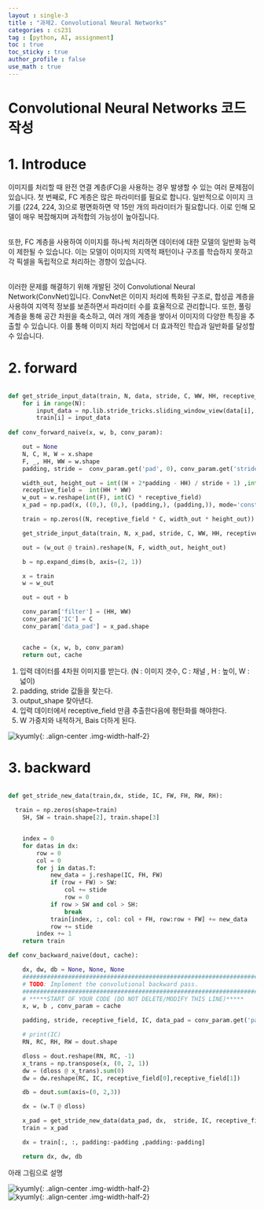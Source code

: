 ```yaml
---
layout : single-3
title : "과제2. Convolutional Neural Networks"
categories : cs231
tag : [python, AI, assignment]
toc : true
toc_sticky : true
author_profile : false
use_math : true
---
```


<h1>Convolutional Neural Networks 코드 작성</h1>

# 1. Introduce

<div class="div-content-center">
  이미지를 처리할 때 완전 연결 계층(FC)을 사용하는 경우 발생할 수 있는 여러 문제점이 있습니다. 첫 번째로, FC 계층은 많은 파라미터를 필요로 합니다. 일반적으로 이미지 크기를 (224, 224, 3)으로 평면화하면 약 15만 개의 파라미터가 필요합니다. 이로 인해 모델이 매우 복잡해지며 과적합의 가능성이 높아집니다.<br><br>
  
  또한, FC 계층을 사용하여 이미지를 하나씩 처리하면 데이터에 대한 모델의 일반화 능력이 제한될 수 있습니다. 이는 모델이 이미지의 지역적 패턴이나 구조를 학습하지 못하고 각 픽셀을 독립적으로 처리하는 경향이 있습니다.<br><br>
  
  이러한 문제를 해결하기 위해 개발된 것이 Convolutional Neural Network(ConvNet)입니다. ConvNet은 이미지 처리에 특화된 구조로, 합성곱 계층을 사용하여 지역적 정보를 보존하면서 파라미터 수를 효율적으로 관리합니다. 또한, 풀링 계층을 통해 공간 차원을 축소하고, 여러 개의 계층을 쌓아서 이미지의 다양한 특징을 추출할 수 있습니다. 이를 통해 이미지 처리 작업에서 더 효과적인 학습과 일반화를 달성할 수 있습니다.<br>
</div>

# 2. forward
~~~python

def get_stride_input_data(train, N, data, stride, C, WW, HH, receptive_field):
    for i in range(N):
        input_data = np.lib.stride_tricks.sliding_window_view(data[i], (C, WW, HH))[:,::stride, ::stride].reshape(-1, receptive_field * C).T
        train[i] = input_data
      
def conv_forward_naive(x, w, b, conv_param):

    out = None
    N, C, H, W = x.shape
    F, _, HH, WW = w.shape
    padding, stride =  conv_param.get('pad', 0), conv_param.get('stride', 1)

    width_out, height_out = int((H + 2*padding - HH) / stride + 1) ,int((W + 2*padding - WW) / stride + 1)
    receptive_field =  int(HH * WW)
    w_out = w.reshape(int(F), int(C) * receptive_field)
    x_pad = np.pad(x, ((0,), (0,), (padding,), (padding,)), mode='constant', constant_values=0)

    train = np.zeros((N, receptive_field * C, width_out * height_out))

    get_stride_input_data(train, N, x_pad, stride, C, WW, HH, receptive_field)

    out = (w_out @ train).reshape(N, F, width_out, height_out)

    b = np.expand_dims(b, axis=(2, 1))

    x = train
    w = w_out

    out = out + b

    conv_param['filter'] = (HH, WW)
    conv_param['IC'] = C
    conv_param['data_pad'] = x_pad.shape


    cache = (x, w, b, conv_param)
    return out, cache

~~~
1. 입력 데이터를 4차원 이미지를 받는다. (N : 이미지 갯수, C : 채널 , H : 높이, W : 넓이)
2. padding, stride 값들을 찾는다.
3. output_shape 찾아낸다.
4. 입력 데이터에서 receptive_field 만큼 추출한다음에 평탄화를 해야한다.
5. W 가중치와 내적하거, Bais 더하게 된다.

![kyumly]({{site.url}}/images/assignment/two/Conv-img01.png){: .align-center .img-width-half-2}<br>


# 3. backward

~~~python

def get_stride_new_data(train,dx, stide, IC, FW, FH, RW, RH):
    
  train = np.zeros(shape=train)
    SH, SW = train.shape[2], train.shape[3]


    index = 0
    for datas in dx:
        row = 0
        col = 0
        for j in datas.T:
            new_data = j.reshape(IC, FH, FW)
            if (row + FW) > SW:
                col += stide
                row = 0
            if row > SW and col > SH:
                break
            train[index, :, col: col + FH, row:row + FW] += new_data
            row += stide
        index += 1
    return train

def conv_backward_naive(dout, cache):

    dx, dw, db = None, None, None
    ###########################################################################
    # TODO: Implement the convolutional backward pass.                        #
    ###########################################################################
    # *****START OF YOUR CODE (DO NOT DELETE/MODIFY THIS LINE)*****
    x, w, b , conv_param = cache

    padding, stride, receptive_field, IC, data_pad = conv_param.get('pad', 0), conv_param.get('stride', 1), conv_param.get('filter', (1,1)), conv_param.get('IC', 1), conv_param.get('data_pad', 0)

    # print(IC)
    RN, RC, RH, RW = dout.shape

    dloss = dout.reshape(RN, RC, -1)
    x_trans = np.transpose(x, (0, 2, 1))
    dw = (dloss @ x_trans).sum(0)
    dw = dw.reshape(RC, IC, receptive_field[0],receptive_field[1])

    db = dout.sum(axis=(0, 2,3))

    dx = (w.T @ dloss)

    x_pad = get_stride_new_data(data_pad, dx,  stride, IC, receptive_field[0], receptive_field[1], RW, RH)
    train = x_pad

    dx = train[:, :, padding:-padding ,padding:-padding]

    return dx, dw, db
~~~

<div class="div-content-center">
    <span>아래 그림으로 설명</span>
</div>

![kyumly]({{site.url}}/images/assignment/two/Conv-img02.png){: .align-center .img-width-half-2}<br>
![kyumly]({{site.url}}/images/assignment/two/Conv-img03.png){: .align-center .img-width-half-2}<br>
